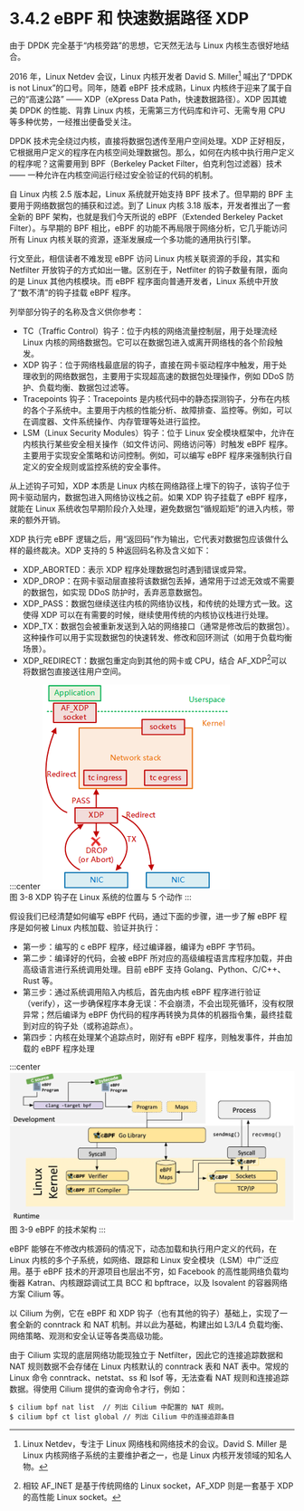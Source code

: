 # 3.4.2 eBPF 和 快速数据路径 XDP 

由于 DPDK 完全基于“内核旁路”的思想，它天然无法与 Linux 内核生态很好地结合。

2016 年，Linux Netdev 会议，Linux 内核开发者 David S. Miller[^1] 喊出了“DPDK is not Linux”的口号。同年，随着 eBPF 技术成熟，Linux 内核终于迎来了属于自己的“高速公路” —— XDP（eXpress Data Path，快速数据路径）。XDP 因其媲美 DPDK 的性能、背靠 Linux 内核，无需第三方代码库和许可、无需专用 CPU 等多种优势，一经推出便备受关注。

DPDK 技术完全绕过内核，直接将数据包透传至用户空间处理。XDP 正好相反，它根据用户定义的程序在内核空间处理数据包。那么，如何在内核中执行用户定义的程序呢？这需要用到 BPF（Berkeley Packet Filter，伯克利包过滤器）技术 —— 一种允许在内核空间运行经过安全验证的代码的机制。

自 Linux 内核 2.5 版本起，Linux 系统就开始支持 BPF 技术了。但早期的 BPF 主要用于网络数据包的捕获和过滤。到了 Linux 内核 3.18 版本，开发者推出了一套全新的 BPF 架构，也就是我们今天所说的 eBPF（Extended Berkeley Packet Filter）。与早期的 BPF 相比，eBPF 的功能不再局限于网络分析，它几乎能访问所有 Linux 内核关联的资源，逐渐发展成一个多功能的通用执行引擎。

行文至此，相信读者不难发现 eBPF 访问 Linux 内核关联资源的手段，其实和 Netfilter 开放钩子的方式如出一辙。区别在于，Netfilter 的钩子数量有限，面向的是 Linux 其他内核模块。而 eBPF 程序面向普通开发者，Linux 系统中开放了“数不清”的钩子挂载 eBPF 程序。

列举部分钩子的名称及含义供你参考：

- TC（Traffic Control）钩子：位于内核的网络流量控制层，用于处理流经 Linux 内核的网络数据包。它可以在数据包进入或离开网络栈的各个阶段触发。
- XDP 钩子：位于网络栈最底层的钩子，直接在网卡驱动程序中触发，用于处理收到的网络数据包，主要用于实现超高速的数据包处理操作，例如 DDoS 防护、负载均衡、数据包过滤等。
- Tracepoints 钩子：Tracepoints 是内核代码中的静态探测钩子，分布在内核的各个子系统中。主要用于内核的性能分析、故障排查、监控等。例如，可以在调度器、文件系统操作、内存管理等处进行监控。
- LSM（Linux Security Modules）钩子：位于 Linux 安全模块框架中，允许在内核执行某些安全相关操作（如文件访问、网络访问等）时触发 eBPF 程序。主要用于实现安全策略和访问控制。例如，可以编写 eBPF 程序来强制执行自定义的安全规则或监控系统的安全事件。

从上述钩子可知，XDP 本质是 Linux 内核在网络路径上埋下的钩子，该钩子位于网卡驱动层内，数据包进入网络协议栈之前。如果 XDP 钩子挂载了 eBPF 程序，就能在 Linux 系统收包早期阶段介入处理，避免数据包“循规蹈矩”的进入内核，带来的额外开销。

XDP 执行完 eBPF 逻辑之后，用“返回码”作为输出，它代表对数据包应该做什么样的最终裁决。XDP 支持的 5 种返回码名称及含义如下：

- XDP_ABORTED：表示 XDP 程序处理数据包时遇到错误或异常。
- XDP_DROP：在网卡驱动层直接将该数据包丢掉，通常用于过滤无效或不需要的数据包，如实现 DDoS 防护时，丢弃恶意数据包。
- XDP_PASS：数据包继续送往内核的网络协议栈，和传统的处理方式一致。这使得 XDP 可以在有需要的时候，继续使用传统的内核协议栈进行处理。
- XDP_TX：数据包会被重新发送到入站的网络接口（通常是修改后的数据包）。这种操作可以用于实现数据包的快速转发、修改和回环测试（如用于负载均衡场景）。
- XDP_REDIRECT：数据包重定向到其他的网卡或 CPU，结合 AF_XDP[^2]可以将数据包直接送往用户空间。

:::center
  ![](../assets/xdp.png)<br/>
 图 3-8 XDP 钩子在 Linux 系统的位置与 5 个动作
:::

假设我们已经清楚如何编写 eBPF 代码，通过下面的步骤，进一步了解 eBPF 程序是如何被 Linux 内核加载、验证并执行：

- 第一步：编写的 c eBPF 程序，经过编译器，编译为 eBPF 字节码。
- 第二步：编译好的代码，会被 eBPF 所对应的高级编程语言库程序加载，并由高级语言进行系统调用处理。目前 eBPF 支持 Golang、Python、C/C++、Rust 等。
- 第三步：通过系统调用陷入内核后，首先由内核 eBPF 程序进行验证（verify），这一步确保程序本身无误：不会崩溃，不会出现死循环，没有权限异常；然后编译为 eBPF 伪代码的程序再转换为具体的机器指令集，最终挂载到对应的钩子处（或称追踪点）。
- 第四步：内核在处理某个追踪点时，刚好有 eBPF 程序，则触发事件，并由加载的 eBPF 程序处理

:::center
  ![](../assets/ebpf-go.webp)<br/>
 图 3-9 eBPF 的技术架构
:::

eBPF 能够在不修改内核源码的情况下，动态加载和执行用户定义的代码，在 Linux 内核的多个子系统，如网络、跟踪和 Linux 安全模块（LSM）中广泛应用。基于 eBPF 技术的开源项目也层出不穷，如 Facebook 的高性能网络负载均衡器 Katran、内核跟踪调试工具 BCC 和 bpftrace，以及 Isovalent 的容器网络方案 Cilium 等。

以 Cilium 为例，它在 eBPF 和 XDP 钩子（也有其他的钩子）基础上，实现了一套全新的 conntrack 和 NAT 机制。并以此为基础，构建出如 L3/L4 负载均衡、网络策略、观测和安全认证等各类高级功能。

由于 Cilium 实现的底层网络功能现独立于 Netfilter，因此它的连接追踪数据和 NAT 规则数据不会存储在 Linux 内核默认的 conntrack 表和 NAT 表中。常规的 Linux 命令 conntrack、netstat、ss 和 lsof 等，无法查看 NAT 规则和连接追踪数据。得使用 Cilium 提供的查询命令才行，例如：

```bash
$ cilium bpf nat list  // 列出 Cilium 中配置的 NAT 规则。
$ cilium bpf ct list global // 列出 Cilium 中的连接追踪条目
```

[^1]: Linux Netdev，专注于 Linux 网络栈和网络技术的会议。David S. Miller 是 Linux 内核网络子系统的主要维护者之一，也是 Linux 内核开发领域的知名人物。
[^2]: 相较 AF_INET 是基于传统网络的 Linux socket，AF_XDP 则是一套基于 XDP 的高性能 Linux socket。
